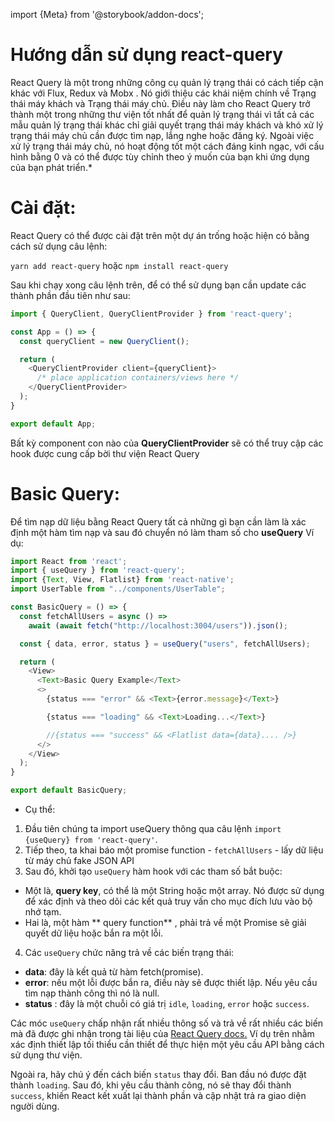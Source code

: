 
import {Meta} from '@storybook/addon-docs';

<Meta title="Guide/React-query" />

# Hướng dẫn sử dụng react-query
React Query là một trong những công cụ quản lý trạng thái có cách tiếp cận khác với Flux, Redux và Mobx . Nó giới thiệu các khái niệm chính về Trạng thái máy khách và Trạng thái máy chủ. Điều này làm cho React Query trở thành một trong những thư viện tốt nhất để quản lý trạng thái vì tất cả các mẫu quản lý trạng thái khác chỉ giải quyết trạng thái máy khách và khó xử lý trạng thái máy chủ cần được tìm nạp, lắng nghe hoặc đăng ký.
Ngoài việc xử lý trạng thái máy chủ, nó hoạt động tốt một cách đáng kinh ngạc, với cấu hình bằng 0 và có thể được tùy chỉnh theo ý muốn của bạn khi ứng dụng của bạn phát triển.*

# Cài đặt: 
React Query có thể được cài đặt trên một dự án trống hoặc hiện có bằng cách sử dụng câu lệnh:
    
`yarn add react-query` hoặc `npm install react-query`

Sau khi chạy xong câu lệnh trên, để có thể sử dụng bạn cần update các thành phần đầu tiên như sau: 



``` javascript
import { QueryClient, QueryClientProvider } from 'react-query';

const App = () => {
  const queryClient = new QueryClient();

  return (
    <QueryClientProvider client={queryClient}>
      /* place application containers/views here */
    </QueryClientProvider>
  );
}

export default App;
```

Bất kỳ component con nào của **QueryClientProvider** sẽ có thể truy cập các hook được cung cấp bời thư viện React Query









# Basic Query: 
 Để tìm nạp dữ liệu bằng React Query tất cả những gì bạn cần làm là xác định một hàm tìm nạp và sau đó chuyển nó làm tham số cho **useQuery**
Ví dụ: 
``` javascript
import React from 'react';
import { useQuery } from 'react-query';
import {Text, View, Flatlist} from 'react-native'; 
import UserTable from "../components/UserTable";

const BasicQuery = () => {
  const fetchAllUsers = async () =>
    await (await fetch("http://localhost:3004/users")).json();

  const { data, error, status } = useQuery("users", fetchAllUsers);

  return (
    <View>
      <Text>Basic Query Example</Text>
      <>
        {status === "error" && <Text>{error.message}</Text>}

        {status === "loading" && <Text>Loading...</Text>}

        //{status === "success" && <Flatlist data={data}.... />}
      </>
    </View>
  );
}

export default BasicQuery;
```
* Cụ thể: 
1. Đầu tiên chúng ta import useQuery thông qua câu lệnh `import {useQuery} from 'react-query'`.
2. Tiếp theo, ta khai báo một promise function - `fetchAllUsers` - lấy dữ liệu từ máy chủ fake JSON API
3. Sau đó, khởi tạo `useQuery` hàm hook với các tham số bắt buộc: 
* Một là,  **query key**, có thể là một String hoặc một array. Nó được sử dụng để xác định và theo dõi các kết quả truy vấn cho mục đích lưu vào bộ nhớ tạm.
* Hai là, một hàm ** query function** , phải trả về một Promise sẽ giải quyết dữ liệu hoặc bắn ra một lỗi.
4. Các `useQuery` chức năng trả về các biến trạng thái: 
* **data**: đây là kết quả từ hàm fetch(promise).
* **error**: nếu một lỗi được bắn ra, điều này sẽ được thiết lập. Nếu yêu cầu tìm nạp thành công thì nó là null.
* **status** : đây là một chuỗi có giá trị `idle`, `loading`, `error` hoặc `success`.

Các móc `useQuery` chấp nhận rất nhiều thông số và trả về rất nhiều các biến mà đã được ghi nhận trong tài liệu của [React Query docs.](https://react-query.tanstack.com/reference/useQuery)
Ví dụ trên nhằm xác định thiết lập tối thiểu cần thiết để thực hiện một yêu cầu  API bằng cách sử dụng thư viện. 

Ngoài ra, hãy chú ý đến cách biến `status` thay đổi. Ban đầu nó được đặt thành `loading`. Sau đó, khi yêu cầu thành công, nó sẽ thay đổi thành `success`, khiến React kết xuất lại thành phần và cập nhật trả ra giao diện người dùng.
